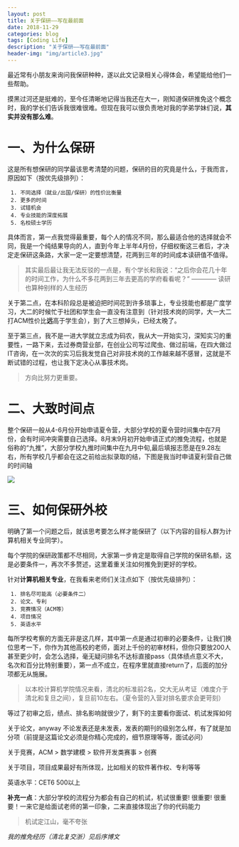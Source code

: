 ```yaml
---
layout: post
title: 关于保研——写在最前面
date: 2018-11-29
categories: blog
tags: [Coding Life]
description: "关于保研——写在最前面"
header-img: "img/article3.jpg"
---
```


最近常有小朋友来询问我保研种种，遂以此文记录相关心得体会，希望能给他们一些帮助。

摸黑过河还是挺难的，至今任清晰地记得当我还在大一，刚知道保研推免这个概念时，我的学长们告诉我很难很难。但现在我可以很负责地对我的学弟学妹们说，**其实并没有那么难**。

# 一、为什么保研
这是所有想保研的同学最该思考清楚的问题，保研的目的究竟是什么，于我而言，原因如下（按优先级排列）：
~~~
 1. 不同选择（就业/出国/保研）的性价比衡量
 2. 更多的时间
 3. 试错机会
 4. 专业技能的深度拓展
 5. 名校硕士学历
~~~
具体而言，第一点我觉得最重要，每个人的情况不同，那么最适合他的选择就会不同，我是一个纯结果导向的人，直到今年上半年4月份，仔细权衡这三者后，才决定走保研这条路，大家一定一定要想清楚，花两到三年的时间成本读研值不值得。
> 其实最后最让我无法反驳的一点是，有个学长和我说：“之后你会花几十年的时间工作，为什么不多花两到三年去更高的学府看看呢？”   ———— 读研也算种别样的人生经历

关于第二点，在本科阶段总是被迫把时间花到许多琐事上，专业技能也都是广度学习，大二的时候忙于社团和学生会一直没有注意到（针对技术岗的同学，大一大二打ACM性价比**远**高于学生会），到了大三想掉头，已经太晚了。

至于第三点，我不是一进大学就立志成为码农，我从大一开始实习，深知实习的重要性，一路下来，去过券商营业部，在创业公司写过爬虫、做过前端，在四大做过IT咨询，在一次次的实习后我发觉自己对非技术岗的工作越来越不感冒，这就是不断试错的过程，也让我下定决心从事技术岗。

> 方向比努力更重要。



# 二、大致时间点

整个保研一般从4-6月份开始申请夏令营，大部分学校的夏令营时间集中在7月份，会有时间冲突需要自己选择。8月末9月初开始申请正式的推免流程，也就是俗称的“九推”，大部分学校九推时间集中在九月中旬,最后填报志愿是在9.28左右，所有学校几乎都会在这之前给出拟录取的结，下图是我当时申请夏利营自己做的时间轴

![](https://img-blog.csdnimg.cn/20181223205927697.png?x-oss-process=image/watermark,type_ZmFuZ3poZW5naGVpdGk,shadow_10,text_aHR0cHM6Ly9ibG9nLmNzZG4ubmV0L3FxXzM3MTkzNzA1,size_16,color_FFFFFF,t_70)


# 三、如何保研外校
明确了第一个问题之后，就该思考要怎么样才能保研了（以下内容的目标人群为计算机相关专业同学）。

每个学院的保研政策都不尽相同，大家第一步肯定是取得自己学院的保研名额，这是必要条件一，再次不多赘述，这里着重关注如何推免到更好的学校。

针对**计算机相关专业**，在我看来老师们关注点如下（按优先级排列）：
~~~
 1. 排名尽可能高（必要条件二）
 2. 论文、专利
 3. 竞赛情况（ACM等）
 4. 项目情况
 5. 英语水平
~~~
每所学校考察的方面无非是这几样，其中第一点是通过初审的必要条件，让我们换位思考一下，你作为其他高校的老师，面对上千份的初审材料，但你只要放200人甚至更少时，会怎么选择，毫无疑问排名不达标直接pass（具体绩点意义不大，名次和百分比特别重要），第一点不成立，在程序里就直接return了，后面的加分项都无从施展。
>以本校计算机学院情况来看，清北的标准前2名，交大无从考证（难度介于清北和复旦之间），复旦前10左右。（夏令营的入营对排名要求会更苛刻）

等过了初审之后，绩点、排名影响就很少了，剩下的主要看你面试、机试发挥如何

关于论文，anyway 不论发表还是未发表，发表的期刊的级别怎么样，有了就是加分项（前提是这篇论文必须是你精心完成的，细节原理等等，面试必问）

关于竞赛，ACM > 数学建模 > 软件开发类赛事 > 创赛

关于项目，项目成果最好有所体现，比如相关的软件著作权、专利等等

英语水平：CET6 500以上

**补充一点**：大部分学校的流程分为都会有自己的机试，机试很重要! 很重要! 很重要！一来它是给面试老师的第一印象，二来直接体现出了你的代码能力
> 机试定江山，毫不夸张


*我的推免经历（清北复交浙）见后序博文*


